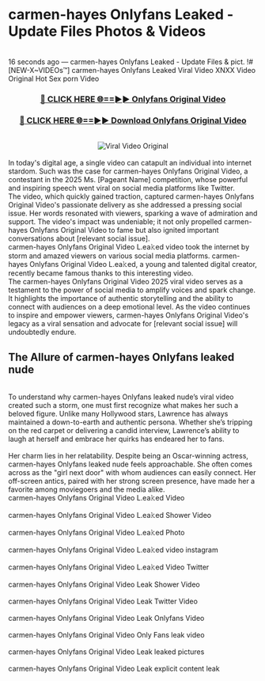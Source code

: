 # carmen-hayes Onlyfans Leaked - Update Files Photos & Videos 
<br>
16 seconds ago — carmen-hayes Onlyfans Leaked - Update Files & pict. !#[NEW-X~VIDEOs™] carmen-hayes Onlyfans Leaked Viral Video XNXX Video Original Hot Sex porn Video
<br>
<div align="center">
<h3><a href="http://freeplayer.one?title=carmen-hayes&ref=25OR" rel="nofollow">🔴 CLICK HERE 🌐==►► Onlyfans Original Video</a></h3>
<h3><a href="http://freeplayer.one?title=carmen-hayes&ref=25OR" rel="nofollow">🔴 CLICK HERE 🌐==►► Download Onlyfans Original Video</a></h3>
<br>
<a href="http://freeplayer.one?title=carmen-hayes&ref=25OR" rel="nofollow" data-target="animated-image.originalLink"><img src="https://i.ibb.co.com/xMMVF88/686577567.gif" alt="Viral Video Original" style="max-width: 100%; display: inline-block;" data-target="animated-image.originalImage"></a>
</div>
<br>
In today's digital age, a single video can catapult an individual into internet stardom. Such was the case for carmen-hayes Onlyfans Original Video, a contestant in the 2025 Ms. [Pageant Name] competition, whose powerful and inspiring speech went viral on social media platforms like Twitter.
<br>
The video, which quickly gained traction, captured carmen-hayes Onlyfans Original Video's passionate delivery as she addressed a pressing social issue. Her words resonated with viewers, sparking a wave of admiration and support. The video's impact was undeniable; it not only propelled carmen-hayes Onlyfans Original Video to fame but also ignited important conversations about [relevant social issue].
<br>
carmen-hayes Onlyfans Original Video L.ea𝚔ed video took the internet by storm and amazed viewers on various social media platforms. carmen-hayes Onlyfans Original Video L.ea𝚔ed, a young and talented digital creator, recently became famous thanks to this interesting video.
<br>
The carmen-hayes Onlyfans Original Video 2025 viral video serves as a testament to the power of social media to amplify voices and spark change. It highlights the importance of authentic storytelling and the ability to connect with audiences on a deep emotional level. As the video continues to inspire and empower viewers, carmen-hayes Onlyfans Original Video's legacy as a viral sensation and advocate for [relevant social issue] will undoubtedly endure.
<br>
<h2>The Allure of carmen-hayes Onlyfans leaked nude</h2>
<br>
To understand why carmen-hayes Onlyfans leaked nude’s viral video created such a storm, one must first recognize what makes her such a beloved figure. Unlike many Hollywood stars, Lawrence has always maintained a down-to-earth and authentic persona. Whether she’s tripping on the red carpet or delivering a candid interview, Lawrence’s ability to laugh at herself and embrace her quirks has endeared her to fans.
<br><br>
Her charm lies in her relatability. Despite being an Oscar-winning actress, carmen-hayes Onlyfans leaked nude feels approachable. She often comes across as the "girl next door" with whom audiences can easily connect. Her off-screen antics, paired with her strong screen presence, have made her a favorite among moviegoers and the media alike.
<br>
carmen-hayes Onlyfans Original Video L.ea𝚔ed Video
<br><br>
carmen-hayes Onlyfans Original Video L.ea𝚔ed Shower Video
<br><br>
carmen-hayes Onlyfans Original Video L.ea𝚔ed Photo
<br><br>
carmen-hayes Onlyfans Original Video L.ea𝚔ed video instagram
<br><br>
carmen-hayes Onlyfans Original Video L.ea𝚔ed Video Twitter
<br><br>
carmen-hayes Onlyfans Original Video Leak Shower Video
<br><br>
carmen-hayes Onlyfans Original Video Leak Twitter Video
<br><br>
carmen-hayes Onlyfans Original Video Leak Onlyfans Video
<br><br>
carmen-hayes Onlyfans Original Video Only Fans leak video
<br><br>
carmen-hayes Onlyfans Original Video Leak leaked pictures
<br><br>
carmen-hayes Onlyfans Original Video Leak explicit content leak